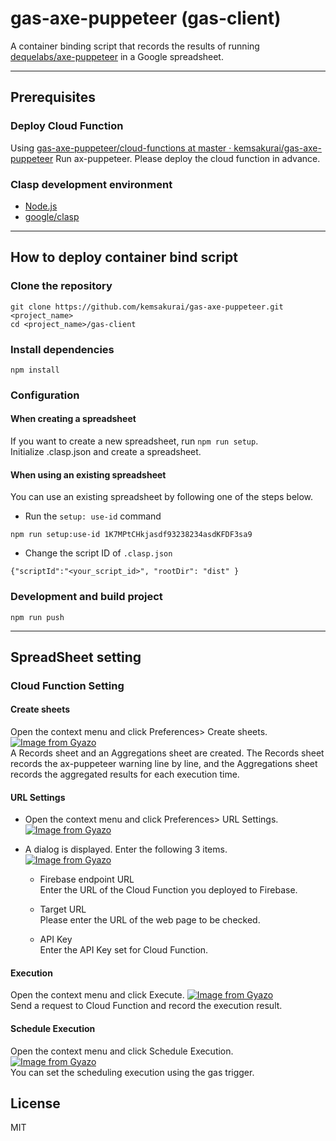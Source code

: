 # gas-axe-puppeteer (gas-client)

A container binding script that records the results of running [dequelabs/axe-puppeteer](https://github.com/dequelabs/axe-puppeteer) in a Google spreadsheet.

----------

## Prerequisites

### Deploy Cloud Function     
Using [gas-axe-puppeteer/cloud-functions at master · kemsakurai/gas-axe-puppeteer](https://github.com/kemsakurai/gas-axe-puppeteer/tree/master/cloud-functions) Run ax-puppeteer.
Please deploy the cloud function in advance.

### Clasp development environment   
- [Node.js](https://nodejs.org/)
- [google/clasp](https://github.com/google/clasp)

----------

## How to deploy container bind script    

### Clone the repository
```
git clone https://github.com/kemsakurai/gas-axe-puppeteer.git <project_name>   
cd <project_name>/gas-client
```

### Install dependencies
```
npm install
```

### Configuration

#### When creating a spreadsheet          
If you want to create a new spreadsheet, run `npm run setup`.   
Initialize .clasp.json and create a spreadsheet.

#### When using an existing spreadsheet       
You can use an existing spreadsheet by following one of the steps below.   

* Run the `setup: use-id` command      
```console
npm run setup:use-id 1K7MPtCHkjasdf93238234asdKFDF3sa9
```

* Change the script ID of `.clasp.json`    
```console
{"scriptId":"<your_script_id>", "rootDir": "dist" }   
```

### Development and build project
```
npm run push
```

---------------     
## SpreadSheet setting

### Cloud Function Setting   

#### Create sheets    
Open the context menu and click Preferences> Create sheets.   
[![Image from Gyazo](https://i.gyazo.com/f426e7f04999a53a1c9438fb75d35b70.png)](https://gyazo.com/f426e7f04999a53a1c9438fb75d35b70)   
A Records sheet and an Aggregations sheet are created. The Records sheet records the ax-puppeteer warning line by line, and the Aggregations sheet records the aggregated results for each execution time.    

#### URL Settings    
* Open the context menu and click Preferences> URL Settings.   
[![Image from Gyazo](https://i.gyazo.com/f926d5aa2f5dd5ca15c17cc42e83c8dd.png)](https://gyazo.com/f926d5aa2f5dd5ca15c17cc42e83c8dd)
    
* A dialog is displayed. Enter the following 3 items.    
[![Image from Gyazo](https://i.gyazo.com/d72b405a81b0dc67c1d769b9eadd5790.png)](https://gyazo.com/d72b405a81b0dc67c1d769b9eadd5790)   
    
    * Firebase endpoint URL    
    Enter the URL of the Cloud Function you deployed to Firebase.     
    
    * Target URL     
    Please enter the URL of the web page to be checked.      
    
    * API Key      
    Enter the API Key set for Cloud Function.      

#### Execution     
Open the context menu and click Execute.
[![Image from Gyazo](https://i.gyazo.com/4f407e8aef17866af0b2003c745c09b0.png)](https://gyazo.com/4f407e8aef17866af0b2003c745c09b0)    
Send a request to Cloud Function and record the execution result.     

#### Schedule Execution      
Open the context menu and click Schedule Execution.    
[![Image from Gyazo](https://i.gyazo.com/7f16c31fb16fde4f7bb6f45cf4524c3f.png)](https://gyazo.com/7f16c31fb16fde4f7bb6f45cf4524c3f)    
You can set the scheduling execution using the gas trigger.     

## License    
MIT

